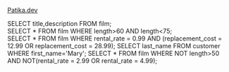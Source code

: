 [Patika.dev](https://www.patika.dev/tr) 

SELECT title,description FROM film; \
SELECT * FROM film WHERE length>60 AND length<75; \
SELECT * FROM film WHERE rental_rate = 0.99 AND (replacement_cost = 12.99 OR replacement_cost = 28.99);
SELECT last_name FROM customer WHERE first_name='Mary';
SELECT * FROM film WHERE NOT length>50 AND NOT(rental_rate = 2.99 OR rental_rate = 4.99);
